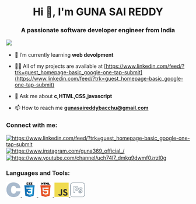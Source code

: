 <h1 align="center">Hi 👋, I'm GUNA SAI REDDY</h1>
<h3 align="center">A passionate software developer engineer from India</h3>
<img src="https://www.google.com/imgres?q=animated%20technology%20images&imgurl=https%3A%2F%2Fi.pinimg.com%2F474x%2F62%2F41%2Fc7%2F6241c74621ef99775136fcb201ad4910.jpg&imgrefurl=https%3A%2F%2Fin.pinterest.com%2Fpin%2Fillustrationpngtree--618048748845703159%2F&docid=KSAHHPlhKR7_QM&tbnid=RgiSdcpJH4sAvM&vet=12ahUKEwiO_pbTjeKOAxW0wzgGHVvkK4UQM3oECCEQAA..i&w=360&h=540&hcb=2&ved=2ahUKEwiO_pbTjeKOAxW0wzgGHVvkK4UQM3oECCEQAA">

- 🌱 I’m currently learning **web devolpment**

- 👨‍💻 All of my projects are available at [https://www.linkedin.com/feed/?trk=guest_homepage-basic_google-one-tap-submit](https://www.linkedin.com/feed/?trk=guest_homepage-basic_google-one-tap-submit)

- 💬 Ask me about **c,HTML,CSS,javascript**

- 📫 How to reach me **gunasaireddybacchu@gmail.com**

<h3 align="left">Connect with me:</h3>
<p align="left">
<a href="https://linkedin.com/in/https://www.linkedin.com/feed/?trk=guest_homepage-basic_google-one-tap-submit" target="blank"><img align="center" src="https://raw.githubusercontent.com/rahuldkjain/github-profile-readme-generator/master/src/images/icons/Social/linked-in-alt.svg" alt="https://www.linkedin.com/feed/?trk=guest_homepage-basic_google-one-tap-submit" height="30" width="40" /></a>
<a href="https://instagram.com/https://www.instagram.com/guna369_official_/" target="blank"><img align="center" src="https://raw.githubusercontent.com/rahuldkjain/github-profile-readme-generator/master/src/images/icons/Social/instagram.svg" alt="https://www.instagram.com/guna369_official_/" height="30" width="40" /></a>
<a href="https://www.youtube.com/c/https://www.youtube.com/channel/uch74l7_dmkg9dwmf0zrzl0g" target="blank"><img align="center" src="https://raw.githubusercontent.com/rahuldkjain/github-profile-readme-generator/master/src/images/icons/Social/youtube.svg" alt="https://www.youtube.com/channel/uch74l7_dmkg9dwmf0zrzl0g" height="30" width="40" /></a>
</p>

<h3 align="left">Languages and Tools:</h3>
<p align="left"> <a href="https://www.cprogramming.com/" target="_blank" rel="noreferrer"> <img src="https://raw.githubusercontent.com/devicons/devicon/master/icons/c/c-original.svg" alt="c" width="40" height="40"/> </a> <a href="https://www.w3schools.com/css/" target="_blank" rel="noreferrer"> <img src="https://raw.githubusercontent.com/devicons/devicon/master/icons/css3/css3-original-wordmark.svg" alt="css3" width="40" height="40"/> </a> <a href="https://www.w3.org/html/" target="_blank" rel="noreferrer"> <img src="https://raw.githubusercontent.com/devicons/devicon/master/icons/html5/html5-original-wordmark.svg" alt="html5" width="40" height="40"/> </a> <a href="https://developer.mozilla.org/en-US/docs/Web/JavaScript" target="_blank" rel="noreferrer"> <img src="https://raw.githubusercontent.com/devicons/devicon/master/icons/javascript/javascript-original.svg" alt="javascript" width="40" height="40"/> </a> <a href="https://www.photoshop.com/en" target="_blank" rel="noreferrer"> <img src="https://raw.githubusercontent.com/devicons/devicon/master/icons/photoshop/photoshop-line.svg" alt="photoshop" width="40" height="40"/> </a> </p>
